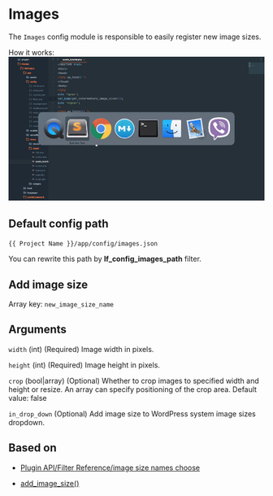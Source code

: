 Images
===

The `Images` config module is responsible to easily register new image sizes. 

How it works: ![Actions](images/images.gif)

Default config path
---
`{{ Project Name }}/app/config/images.json`

You can rewrite this path by __lf\_config\_images\_path__ filter.

Add image size
---
Array key: 
`new_image_size_name`

Arguments
---

`width`
(int) (Required) Image width in pixels.
	
`height`
(int) (Required) Image height in pixels.
	
`crop`
(bool|array) (Optional) Whether to crop images to specified width and height or resize. An array can specify positioning of the crop area.
Default value: false

`in_drop_down` (Optional) Add image size to WordPress system image sizes dropdown.

Based on
---
* [Plugin API/Filter Reference/image size names choose](https://codex.wordpress.org/Plugin_API/Filter_Reference/image_size_names_choose)

* [add\_image\_size()](https://developer.wordpress.org/reference/functions/add_image_size/)